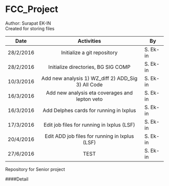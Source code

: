 # FCC_Project
Author: Surapat EK-IN<br />
Created for storing files<br />

| Date                  | Activities                              | By    |
| --------------------  |:---------------------------------------:| -----|
| 28/2/2016             | Initialize a git repository             | S. Ek-in      |
| 28/2/2016             | Initialize directories, BG SIG COMP     | S. Ek-in      |
| 10/3/2016             | Add new analysis 1) WZ_diff 2) ADD_Sig 3) All Code     | S. Ek-in      |
| 16/3/2016             | Add new analysis eta coverages and lepton veto     | S. Ek-in      |
| 16/3/2016             | Add Delphes cards for running in lxplus     | S. Ek-in      |
| 17/3/2016             | Edit job files for running in lxplus (LSF)    | S. Ek-in      |
| 20/4/2016             | Edit ADD job files for running in lxplus (LSF)    | S. Ek-in      |
| 27/6/2016             | TEST     | S. Ek-in      |



Repository for Senior project

<For detail>


####Detail
